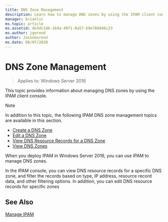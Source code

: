 ```yaml
---
title: DNS Zone Management
description: Learn how to manage DNS zones by using the IPAM client console.
manager: brianlic
ms.topic: article
ms.assetid: de3dc14b-164a-49f1-8a57-b9e788046c23
ms.author: jgerend
author: JasonGerend
ms.date: 08/07/2020
---
```

# DNS Zone Management

>Applies to: Windows Server 2016

This topic provides information about managing DNS zones by using the IPAM client console.

> [!NOTE]
> In addition to this topic, the following IPAM DNS zone management topics are available in this section.
>
> -   [Create a DNS Zone](../../technologies/ipam/Create-a-DNS-Zone.md)
> -   [Edit a DNS Zone](../../technologies/ipam/Edit-a-DNS-Zone.md)
> -   [View DNS Resource Records for a DNS Zone](../../technologies/ipam/View-DNS-Resource-Records-for-a-DNS-Zone.md)
> -   [View DNS Zones](../../technologies/ipam/View-DNS-Zones.md)

When you deploy IPAM in  Windows Server 2016, you can use IPAM to manage DNS zones.

In the IPAM console, you can view DNS resource records for a specific DNS zone, and filter the records based on type, IP address, resource record data, and other filtering options. In addition, you can edit DNS resource records for specific zones

## See Also
[Manage IPAM](Manage-IPAM.md)



